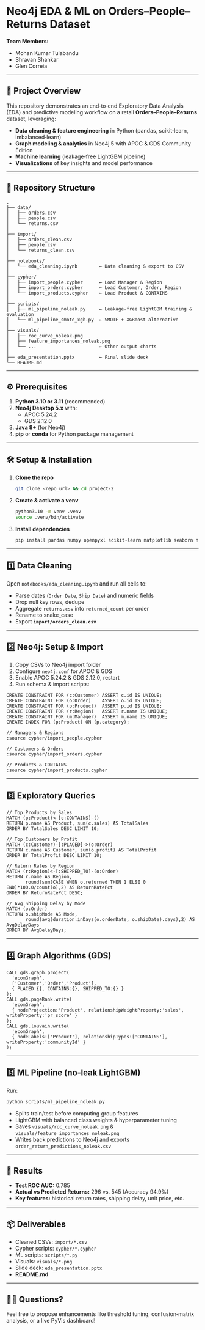 # Neo4j EDA & ML on Orders–People–Returns Dataset

**Team Members:**
- Mohan Kumar Tulabandu  
- Shravan Shankar  
- Glen Correia  

---

## 📖 Project Overview

This repository demonstrates an end‑to‑end Exploratory Data Analysis (EDA) and predictive modeling workflow on a retail **Orders–People–Returns** dataset, leveraging:

- **Data cleaning & feature engineering** in Python (pandas, scikit‑learn, imbalanced‑learn)  
- **Graph modeling & analytics** in Neo4j 5 with APOC & GDS Community Edition  
- **Machine learning** (leakage‑free LightGBM pipeline)  
- **Visualizations** of key insights and model performance  

---

## 📂 Repository Structure

```
.
├── data/
│   ├── orders.csv
│   ├── people.csv
│   └── returns.csv
│
├── import/
│   ├── orders_clean.csv
│   ├── people.csv
│   └── returns_clean.csv
│
├── notebooks/
│   └── eda_cleaning.ipynb        ← Data cleaning & export to CSV
│
├── cypher/
│   ├── import_people.cypher      ← Load Manager & Region
│   ├── import_orders.cypher      ← Load Customer, Order, Region
│   └── import_products.cypher    ← Load Product & CONTAINS
│
├── scripts/
│   ├── ml_pipeline_noleak.py     ← Leakage‑free LightGBM training & evaluation
│   └── ml_pipeline_smote_xgb.py  ← SMOTE + XGBoost alternative
│
├── visuals/
│   ├── roc_curve_noleak.png
│   ├── feature_importances_noleak.png
│   └── ...                       ← Other output charts
│
├── eda_presentation.pptx         ← Final slide deck
└── README.md
```

---

## ⚙️ Prerequisites

1. **Python 3.10 or 3.11** (recommended)  
2. **Neo4j Desktop 5.x** with:
   - APOC 5.24.2  
   - GDS 2.12.0  
3. **Java 8+** (for Neo4j)  
4. **pip** or **conda** for Python package management  

---

## 🛠️ Setup & Installation

1. **Clone the repo**  
   ```bash
   git clone <repo_url> && cd project-2
   ```

2. **Create & activate a venv**  
   ```bash
   python3.10 -m venv .venv
   source .venv/bin/activate
   ```

3. **Install dependencies**  
   ```bash
   pip install pandas numpy openpyxl scikit-learn matplotlib seaborn neo4j lightgbm imbalanced-learn
   ```

---

## 1️⃣ Data Cleaning

Open `notebooks/eda_cleaning.ipynb` and run all cells to:

- Parse dates (`Order Date`, `Ship Date`) and numeric fields  
- Drop null key rows, dedupe  
- Aggregate `returns.csv` into `returned_count` per order  
- Rename to snake_case  
- Export **`import/orders_clean.csv`**  

---

## 2️⃣ Neo4j: Setup & Import

1. Copy CSVs to Neo4j import folder  
2. Configure `neo4j.conf` for APOC & GDS  
3. Enable APOC 5.24.2 & GDS 2.12.0, restart  
4. Run schema & import scripts:

```cypher
CREATE CONSTRAINT FOR (c:Customer) ASSERT c.id IS UNIQUE;
CREATE CONSTRAINT FOR (o:Order)    ASSERT o.id IS UNIQUE;
CREATE CONSTRAINT FOR (p:Product)  ASSERT p.id IS UNIQUE;
CREATE CONSTRAINT FOR (r:Region)   ASSERT r.name IS UNIQUE;
CREATE CONSTRAINT FOR (m:Manager)  ASSERT m.name IS UNIQUE;
CREATE INDEX FOR (p:Product) ON (p.category);

// Managers & Regions
:source cypher/import_people.cypher

// Customers & Orders
:source cypher/import_orders.cypher

// Products & CONTAINS
:source cypher/import_products.cypher
```  

---

## 3️⃣ Exploratory Queries

```cypher
// Top Products by Sales
MATCH (p:Product)<-[c:CONTAINS]-()
RETURN p.name AS Product, sum(c.sales) AS TotalSales
ORDER BY TotalSales DESC LIMIT 10;

// Top Customers by Profit
MATCH (c:Customer)-[:PLACED]->(o:Order)
RETURN c.name AS Customer, sum(o.profit) AS TotalProfit
ORDER BY TotalProfit DESC LIMIT 10;

// Return Rates by Region
MATCH (r:Region)<-[:SHIPPED_TO]-(o:Order)
RETURN r.name AS Region,
       round(sum(CASE WHEN o.returned THEN 1 ELSE 0 END)*100.0/count(o),2) AS ReturnRatePct
ORDER BY ReturnRatePct DESC;

// Avg Shipping Delay by Mode
MATCH (o:Order)
RETURN o.shipMode AS Mode,
       round(avg(duration.inDays(o.orderDate, o.shipDate).days),2) AS AvgDelayDays
ORDER BY AvgDelayDays;
```  

---

## 4️⃣ Graph Algorithms (GDS)

```cypher
CALL gds.graph.project(
  'ecomGraph',
  ['Customer','Order','Product'],
  { PLACED:{}, CONTAINS:{}, SHIPPED_TO:{} }
);
CALL gds.pageRank.write(
  'ecomGraph',
  { nodeProjection:'Product', relationshipWeightProperty:'sales', writeProperty:'pr_score' }
);
CALL gds.louvain.write(
  'ecomGraph',
  { nodeLabels:['Product'], relationshipTypes:['CONTAINS'], writeProperty:'communityId' }
);
```  

---

## 5️⃣ ML Pipeline (no‑leak LightGBM)

Run:
```bash
python scripts/ml_pipeline_noleak.py
```
- Splits train/test before computing group features  
- LightGBM with balanced class weights & hyperparameter tuning  
- Saves `visuals/roc_curve_noleak.png` & `visuals/feature_importances_noleak.png`  
- Writes back predictions to Neo4j and exports `order_return_predictions_noleak.csv`  

---

## 🎯 Results

- **Test ROC AUC:** 0.785  
- **Actual vs Predicted Returns:** 296 vs. 545 (Accuracy 94.9%)  
- **Key features:** historical return rates, shipping delay, unit price, etc.

---

## 📦 Deliverables

- Cleaned CSVs: `import/*.csv`  
- Cypher scripts: `cypher/*.cypher`  
- ML scripts: `scripts/*.py`  
- Visuals: `visuals/*.png`  
- Slide deck: `eda_presentation.pptx`  
- **README.md**  

---

## 🙋‍♂️ Questions?

Feel free to propose enhancements like threshold tuning, confusion‑matrix analysis, or a live PyVis dashboard!

